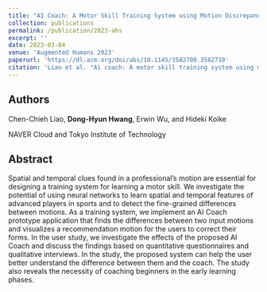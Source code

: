 ```yaml
---
title: "AI Coach: A Motor Skill Training System using Motion Discrepancy Detection"
collection: publications
permalink: /publication/2023-ahs
excerpt: ''
date: 2023-03-04
venue: 'Augmented Humans 2023'
paperurl: 'https://dl.acm.org/doi/abs/10.1145/3582700.3582710'
citation: 'Liao et al. "Ai coach: A motor skill training system using motion discrepancy detection." Proceedings of the Augmented Humans International Conference 2023.'
---
```

## Authors
Chen-Chieh Liao, **Dong-Hyun Hwang**, Erwin Wu, and Hideki Koike

NAVER Cloud and Tokyo Institute of Technology

## Abstract
Spatial and temporal clues found in a professional’s motion are essential for designing a training system for learning a motor skill. We investigate the potential of using neural networks to learn spatial and temporal features of advanced players in sports and to detect the fine-grained differences between motions. As a training system, we implement an AI Coach prototype application that finds the differences between two input motions and visualizes a recommendation motion for the users to correct their forms. In the user study, we investigate the effects of the proposed AI Coach and discuss the findings based on quantitative questionnaires and qualitative interviews. In the study, the proposed system can help the user better understand the difference between them and the coach. The study also reveals the necessity of coaching beginners in the early learning phases.
